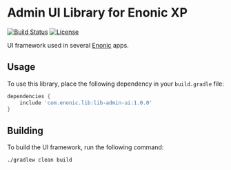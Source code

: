 # Admin UI Library for Enonic XP

[![Build Status](https://travis-ci.org/enonic/lib-admin-ui.svg?branch=master)](https://travis-ci.org/enonic/lib-admin-ui)
[![License](https://img.shields.io/github/license/enonic/lib-admin-ui.svg)](http://www.apache.org/licenses/LICENSE-2.0.html)

UI framework used in several [Enonic](https://enonic.com) apps.

## Usage

To use this library, place the following dependency in your `build.gradle` file:

```gradle
dependencies {
    include 'com.enonic.lib:lib-admin-ui:1.0.0'
}
```

## Building

To build the UI framework, run the following command:

```
./gradlew clean build
```
